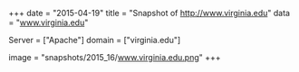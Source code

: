 
+++
date = "2015-04-19"
title = "Snapshot of http://www.virginia.edu"
data = "www.virginia.edu"

Server = ["Apache"]
domain = ["virginia.edu"]

  image = "snapshots/2015_16/www.virginia.edu.png"
+++
#
